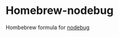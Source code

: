 Homebrew-nodebug
================

Hombebrew formula for [nodebug](https://github.com/welldan97/nodebug)
